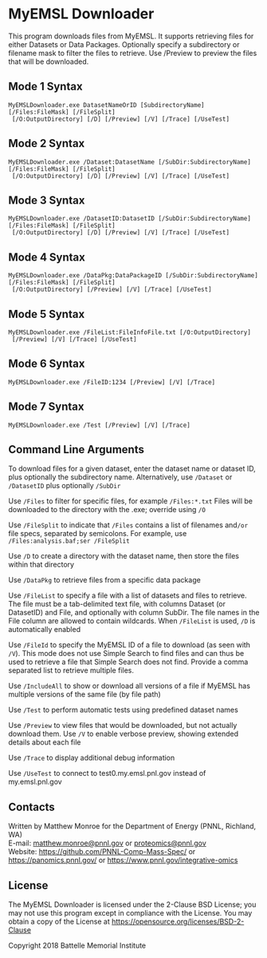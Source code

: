 # MyEMSL Downloader

This program downloads files from MyEMSL.  It supports retrieving files
for either Datasets or Data Packages.  Optionally specify a subdirectory
or filename mask to filter the files to retrieve.  Use /Preview
to preview the files that will be downloaded.

## Mode 1 Syntax 

```
MyEMSLDownloader.exe DatasetNameOrID [SubdirectoryName] [/Files:FileMask] [/FileSplit]
 [/O:OutputDirectory] [/D] [/Preview] [/V] [/Trace] [/UseTest]
```

## Mode 2 Syntax 

```
MyEMSLDownloader.exe /Dataset:DatasetName [/SubDir:SubdirectoryName] [/Files:FileMask] [/FileSplit]
 [/O:OutputDirectory] [/D] [/Preview] [/V] [/Trace] [/UseTest]
```

## Mode 3 Syntax 

```
MyEMSLDownloader.exe /DatasetID:DatasetID [/SubDir:SubdirectoryName] [/Files:FileMask] [/FileSplit]
 [/O:OutputDirectory] [/D] [/Preview] [/V] [/Trace] [/UseTest]
```

## Mode 4 Syntax 

```
MyEMSLDownloader.exe /DataPkg:DataPackageID [/SubDir:SubdirectoryName] [/Files:FileMask] [/FileSplit]
 [/O:OutputDirectory] [/Preview] [/V] [/Trace] [/UseTest]
```

## Mode 5 Syntax 

```
MyEMSLDownloader.exe /FileList:FileInfoFile.txt [/O:OutputDirectory]
 [/Preview] [/V] [/Trace] [/UseTest]
```

## Mode 6 Syntax 

```
MyEMSLDownloader.exe /FileID:1234 [/Preview] [/V] [/Trace]
```

## Mode 7 Syntax 

```
MyEMSLDownloader.exe /Test [/Preview] [/V] [/Trace]
```

## Command Line Arguments

To download files for a given dataset, enter the dataset name or dataset ID, plus
optionally the subdirectory name. Alternatively, use `/Dataset` or `/DatasetID` plus
optionally `/SubDir`

Use `/Files` to filter for specific files, for example `/Files:*.txt`
Files will be downloaded to the directory with the .exe; override using `/O`

Use `/FileSplit` to indicate that `/Files` contains a list of filenames and`/or` file
specs, separated by semicolons. For example, use
`/Files:analysis.baf;ser /FileSplit`

Use `/D` to create a directory with the dataset name, then store the files within
that directory

Use `/DataPkg` to retrieve files from a specific data package

Use `/FileList` to specify a file with a list of datasets and files to retrieve.
The file must be a tab-delimited text file, with columns Dataset (or DatasetID)
and File, and optionally with column SubDir. The file names in the File column
are allowed to contain wildcards. When `/FileList` is used, `/D` is automatically
enabled

Use `/FileId` to specify the MyEMSL ID of a file to download (as seen with `/V`).
This mode does not use Simple Search to find files and can thus be used to
retrieve a file that Simple Search does not find. Provide a comma separated list
to retrieve multiple files.

Use `/IncludeAll` to show or download all versions of a file if MyEMSL has multiple versions of the same file (by file path)

Use `/Test` to perform automatic tests using predefined dataset names

Use `/Preview` to view files that would be downloaded, but not actually download
them. Use `/V` to enable verbose preview, showing extended details about each file

Use `/Trace` to display additional debug information

Use `/UseTest` to connect to test0.my.emsl.pnl.gov instead of my.emsl.pnl.gov

## Contacts

Written by Matthew Monroe for the Department of Energy (PNNL, Richland, WA) \
E-mail: matthew.monroe@pnnl.gov or proteomics@pnnl.gov \
Website: https://github.com/PNNL-Comp-Mass-Spec/ or https://panomics.pnnl.gov/ or https://www.pnnl.gov/integrative-omics

## License

The MyEMSL Downloader is licensed under the 2-Clause BSD License; 
you may not use this program except in compliance with the License.  You may obtain 
a copy of the License at https://opensource.org/licenses/BSD-2-Clause

Copyright 2018 Battelle Memorial Institute
